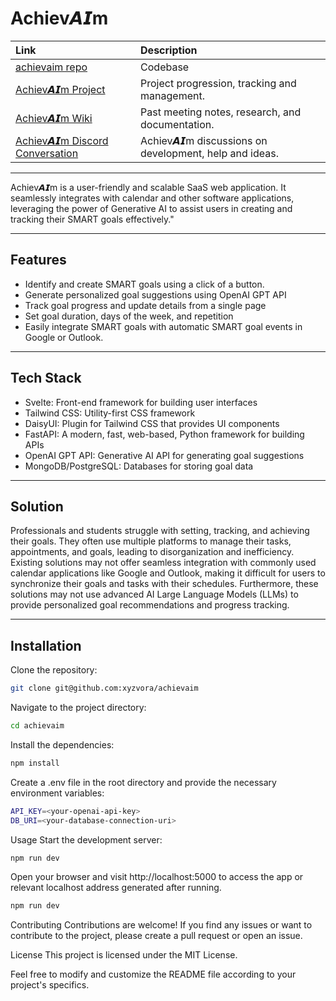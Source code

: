 # Achiev𝘼𝙄m

| Link | Description |
|:-----|:------------|
| [achievaim repo](https://github.com/xyvora/achievaim) | Codebase |
| [Achiev𝘼𝙄m Project](https://github.com/orgs/xyvora/projects/1) | Project progression, tracking and management. |
| [Achiev𝘼𝙄m Wiki](https://github.com/xyvora/achievaim/wiki) | Past meeting notes, research, and documentation. |
| [Achiev𝘼𝙄m Discord Conversation](https://discord.gg/n3CDBbWw) | Achiev𝘼𝙄m discussions on development, help and ideas. 

---
Achiev𝘼𝙄m is a user-friendly and scalable SaaS web application. It seamlessly integrates with calendar and other software applications, leveraging the power of Generative AI to assist users in creating and tracking their SMART goals effectively."

---
## Features

- Identify and create SMART goals using a click of a button.
- Generate personalized goal suggestions using OpenAI GPT API
- Track goal progress and update details from a single page
- Set goal duration, days of the week, and repetition
- Easily integrate SMART goals with automatic SMART goal events in Google or Outlook.

---
## Tech Stack

- Svelte: Front-end framework for building user interfaces
- Tailwind CSS: Utility-first CSS framework
- DaisyUI: Plugin for Tailwind CSS that provides UI components
- FastAPI: A modern, fast, web-based, Python framework for building APIs
- OpenAI GPT API: Generative AI API for generating goal suggestions
- MongoDB/PostgreSQL: Databases for storing goal data

---
## Solution

Professionals and students struggle with setting, tracking, and achieving their goals. They often use multiple platforms to manage their tasks, appointments, and goals, leading to disorganization and inefficiency. Existing solutions may not offer seamless integration with commonly used calendar applications like Google and Outlook, making it difficult for users to synchronize their goals and tasks with their schedules. Furthermore, these solutions may not use advanced AI Large Language Models (LLMs) to provide personalized goal recommendations and progress tracking.

---
## Installation


Clone the repository:

```sh
git clone git@github.com:xyzvora/achievaim
```

Navigate to the project directory:

```sh
cd achievaim
```

Install the dependencies:

```sh
npm install
```

Create a .env file in the root directory and provide the necessary environment variables:

```sh
API_KEY=<your-openai-api-key>
DB_URI=<your-database-connection-uri>
```

Usage
Start the development server:

```sh
npm run dev
```

Open your browser and visit http://localhost:5000 to access the app or relevant localhost address generated after running. 

```sh
npm run dev
```

Contributing
Contributions are welcome! If you find any issues or want to contribute to the project, please create a pull request or open an issue.

License
This project is licensed under the MIT License.

Feel free to modify and customize the README file according to your project's specifics.

